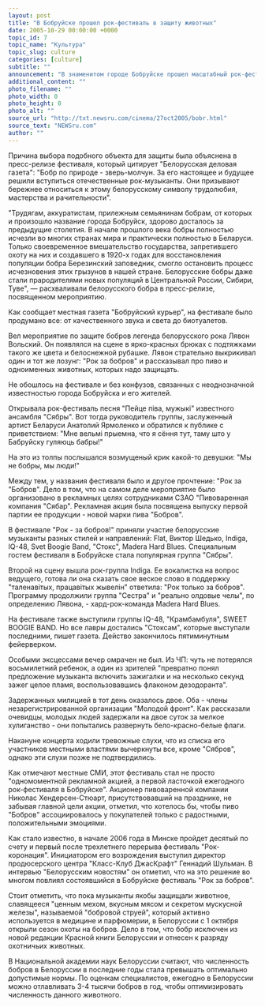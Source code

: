 ```yaml
---
layout: post
title: "В Бобруйске прошел рок-фестиваль в защиту животных"
date: 2005-10-29 00:00:00 +0000
topic_id: 7
topic_name: "Культура"
topic_slug: culture
categories: [culture]
subtitle: ""
announcement: "В знаменитом городе Бобруйске прошел масштабный рок-фестиваль в защиту животных, вернее, одного животного, в честь которого и был назван этот город. В фестивале \"Рок - за бобров!\" участвовали ведущие белорусские рок-группы."
additional_content: ""
photo_filename: ""
photo_width: 0
photo_height: 0
photo_alt: ""
source_url: "http://txt.newsru.com/cinema/27oct2005/bobr.html"
source_text: "NEWSru.com"
author: ""
---
```

Причина выбора подобного объекта для защиты была объяснена в пресс-релизе фестиваля, который цитирует "Белорусская деловая газета":
"Бобр по природе - зверь-молчун. За его настоящее и будущее решили вступиться отечественные рок-музыканты. Они призывают бережнее относиться к этому белорусскому символу трудолюбия, мастерства и рачительности".

"Трудягам, аккуратистам, прилежным семьянинам бобрам, от которых и произошло название города Бобруйск, здорово досталось за предыдущие столетия. В начале прошлого века бобры полностью исчезли во многих странах мира и практически полностью в Беларуси. Только своевременное вмешательство государства, запретившего охоту на них и создавшего в 1920-х годах для восстановления популяции бобра Березинский заповедник, смогло остановить процесс исчезновения этих грызунов в нашей стране. Белорусские бобры даже стали прародителями новых популяций в Центральной России, Сибири, Туве", &mdash; расхваливали белорусского бобра в пресс-релизе, посвященном мероприятию.

Как сообщает местная газета "Бобруйский курьер", на фестивале было продумано все: от качественного звука и света до биотуалетов.

Вел мероприятие по защите бобров легенда белорусского рока Лявон Вольский. Он появлялся на сцене в ярко-красных брюках с подтяжками такого же цвета и белоснежной рубашке. Лявон стрательно выкрикивал один и тот же лозунг: "Рок за бобров" и рассказывал про пиво и одноименных животных, которых надо защищать.

Не обошлось на фестивале и без конфузов, связанных с неоднозначной известностью города Бобруйска и его жителей.

Открывала рок-фестиваль песня "Пейце пiва, мужыкi" известного ансамбля "Сябры". Вот тогда руководитель группы, заслуженный артист Беларуси Анатолий Ярмоленко и обратился к публике с приветствием:
"Мне вельмi прыемна, что я сёння тут, таму што у Бабруйску гуляюць бабры!"

На это из толпы послышался возмущеный крик какой-то девушки:
"Мы не бобры, мы люди!"

Между тем, у названия фестиваля было и другое прочтение: "Рок за "Бобров". Дело в том, что на самом деле мероприятие было организовано в рекламных целях сотрудниками СЗАО "Пивоваренная компания "Сябар". Рекламная акция была посвящена выпуску первой партии ее продукции - новой марки пива "Бобров".

В фестивале "Рок - за бобров!" приняли участие белорусские музыканты разных стилей и направлений: Flаt, Виктор Шедько, Indiga, IQ-48, Svet Boogie Band, "Стокс", Madera Hard Blues. Специальным гостем фестиваля в Бобруйске стала популярная группа "Сябры".

Второй на сцену вышла рок-группа Indiga. Ее вокалистка на вопрос ведущего, готова ли она сказать свое веское слово в поддержку "таленавiтых, працавiтых жывелiн" ответила: "Рок только за бобров". Программу продолжили группа "Сестра" и "реально олдовые челы", по определению Лявона, - хард-рок-команда Madera Hard Blues.

На фестивале также выступили группы IQ-48, "Крамбамбуля", SWEET BOOGIE BAND. Но все лавры достались "Стоксам", которые выступали последними, пишет газета. Действо закончилось пятиминутным фейерверком.

Особыми эксцессами вечер омрачен не был. Из ЧП: чуть не потерялся восьмилетний ребенок, а один из зрителей "превратно понял предложение музыканта включить зажигалки и на несколько секунд зажег целое пламя, воспользовавшись флаконом дезодоранта".

Задержанных милицией в тот день оказалось двое. Оба - члены незарегистрированной организации "Молодой фронт". Как рассказали очевидцы, молодых людей задержали на двое суток за мелкое хулиганство - они попытались развернуть бело-красно-белые флаги.

Накануне концерта ходили тревожные слухи, что из списка его участников местными властями вычеркнуты все, кроме "Сябров", однако эти слухи позже не подтвердились.

Как отмечают местные СМИ, этот фестиваль стал не просто "одномоментной рекламной акцией, а первой ласточкой ежегодного рок-фестиваля в Бобруйске". Акционер пивоваренной компании Николас Хендерсен-Стюарт, присутствовавший на празднике, не забывая главной цели акции, отметил, что хотелось бы, чтобы пиво "Бобров" ассоциировалось у покупателей только с радостными, положительными эмоциями.

Как стало известно, в начале 2006 года в Минске пройдет десятый по счету и первый после трехлетнего перерыва фестиваль "Рок-коронация". Инициатором его возрождения выступил директор продюсерского центра "Класс-Клуб ДжасКрафт" Геннадий Шульман. В интервью "Белорусским новостям" он отметил, что на это решение во многом повлиял состоявшийся в Бобруйске фестиваль "Рок за бобров".

Стоит отметить, что пока музыканты якобы защищали животное, славящееся "ценным мехом, вкусным мясом и секретом мускусной железы", называемой "бобровой струей", который активно используется в медицине и парфюмерии, в Белоруссии с 1 октября открыли сезон охоты на бобров. Дело в том, что бобр исключен из новой редакции Красной книги Белоруссии и отнесен к разряду охотничьих животных.

В Национальной академии наук Белоруссии считают, что численность бобров в Белоруссии в последние годы стала превышать оптимально допустимые нормы. По оценкам специалистов, ежегодно в Белоруссии можно отлавливать 3-4 тысячи бобров в год, чтобы оптимизировать численность данного животного.
